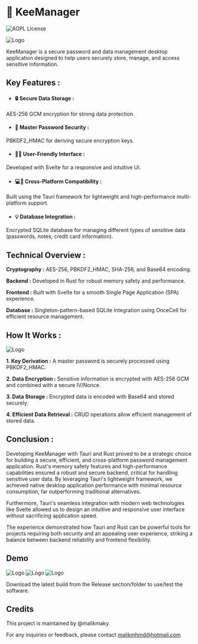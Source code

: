 




# 🔐 KeeManager


![AGPL License](https://img.shields.io/badge/Tauri-Project-darkorange)

![Logo](https://images2.imgbox.com/a0/e8/nVoYAFnW_o.jpg)


KeeManager is a secure password and data management desktop application designed to help users securely store, manage, and access sensitive information.









## Key Features :

- #### __🔒 Secure Data Storage :__ 
AES-256 GCM encryption for strong data protection.

- #### __🔑 Master Password Security :__ 
PBKDF2_HMAC for deriving secure encryption keys.
 
- #### __🙋‍♂️ User-Friendly Interface :__

Developed with Svelte for a responsive and intuitive UI.

- #### __💻📱 Cross-Platform Compatibility :__
Built using the Tauri framework for lightweight and high-performance multi-platform support.

- #### __💡 Database Integration :__
Encrypted SQLite database for managing different types of sensitive data (passwords, notes, credit card information).

## Technical Overview :

 __Cryptography :__ 
 AES-256, PBKDF2_HMAC, SHA-256, and Base64 encoding.

__Backend :__ 
Developed in Rust for robust memory safety and performance.

__Frontend :__ 
Built with Svelte for a smooth Single Page Application (SPA) experience.

__Database :__ 
Singleton-pattern-based SQLite integration using OnceCell for efficient resource management.

## How It Works :
![Logo](https://images2.imgbox.com/c1/ad/W4UrvSj0_o.jpg)

__1. Key Derivation :__ A master password is securely processed using PBKDF2_HMAC.

__2. Data Encryption :__  Sensitive information is encrypted with AES-256 GCM and combined with a secure IV/Nonce.

__3. Data Storage :__  Encrypted data is encoded with Base64 and stored securely.

__4. Efficient Data Retrieval :__ CRUD operations allow efficient management of stored data.

## Conclusion :
Developing KeeManager with Tauri and Rust proved to be a strategic choice for building a secure, efficient, and cross-platform password management application. Rust's memory safety features and high-performance capabilities ensured a robust and secure backend, critical for handling sensitive user data. By leveraging Tauri's lightweight framework, we achieved native desktop application performance with minimal resource consumption, far outperforming traditional alternatives.

Furthermore, Tauri's seamless integration with modern web technologies like Svelte allowed us to design an intuitive and responsive user interface without sacrificing application speed. 

The experience demonstrated how Tauri and Rust can be powerful tools for projects requiring both security and an appealing user experience, striking a balance between backend reliability and frontend flexibility.

## Demo
![Logo](https://images2.imgbox.com/f2/69/iay3Jvb0_o.gif)
![Logo](https://images2.imgbox.com/72/1b/dBUYRk2E_o.gif)
![Logo](https://images2.imgbox.com/f7/dc/w2ZQO4rx_o.gif)

Download the latest build from the Release section/folder to use/test the software.


## Credits

This project is maintained by @malikmaky.

For any inquiries or feedback, please contact malikmhmd@hotmail.com

